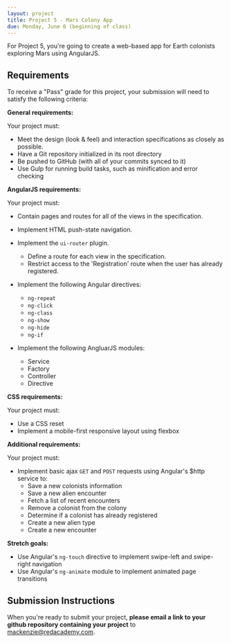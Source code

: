 ```yaml
---
layout: project
title: Project 5 - Mars Colony App
due: Monday, June 6 (beginning of class)
---
```


For Project 5, you're going to create a web-based app for Earth colonists exploring Mars using AngularJS.

## Requirements

To receive a "Pass" grade for this project, your submission will need to satisfy the following criteria:

**General requirements:**

Your project must:

- Meet the design (look & feel) and interaction specifications as closely as possible.
- Have a Git repository initialized in its root directory
- Be pushed to GitHub (with all of your commits synced to it)
- Use Gulp for running build tasks, such as minification and error checking

**AngularJS requirements:**

Your project must:

- Contain pages and routes for all of the views in the specification.

- Implement HTML push-state navigation.

- Implement the `ui-router` plugin.
	- Define a route for each view in the specification.
	- Restrict access to the 'Registration' route when the user has already registered.

- Implement the following Angular directives:
	- `ng-repeat`
	- `ng-click`
	- `ng-class`
	- `ng-show`
	- `ng-hide`
	- `ng-if`

- Implement the following AngluarJS modules:
	- Service
	- Factory
	- Controller
	- Directive

**CSS requirements:**

Your project must:

- Use a CSS reset
- Implement a mobile-first responsive layout using flexbox

**Additional requirements:**

Your project must:

- Implement basic ajax `GET` and `POST` requests using Angular's $http service to:
	- Save a new colonists information
	- Save a new alien encounter
	- Fetch a list of recent encounters
	- Remove a colonist from the colony
	- Determine if a colonist has already registered
	- Create a new alien type
	- Create a new encounter

**Stretch goals:**

- Use Angular's `ng-touch` directive to implement swipe-left and swipe-right navigation
- Use Angular's `ng-animate` module to implement animated page transitions

## Submission Instructions

When you're ready to submit your project, **please email a link to your github repository containing your project** to [mackenzie@redacademy.com](mailto:mackenzie@redacademy.com).

